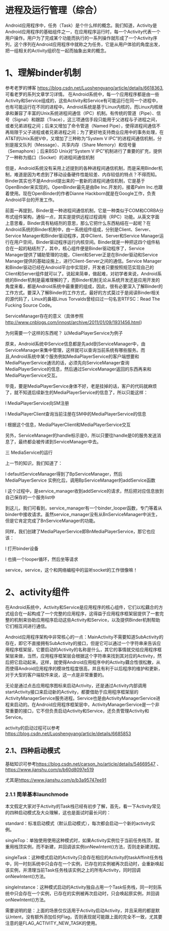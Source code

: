 进程及运行管理（综合）
==============
Android应用程序中，任务（Task）是个什么样的概念。我们知道，Activity是Android应用程序的基础组件之一，在应用程序运行时，每一个Activity代表一个用户操作。用户为了完成某个功能而执行的一系列操作就形成了一个Activity序列，这个序列在Android应用程序中就称之为任务，它是从用户体验的角度出发，把一组相关的Activity组织在一起而抽象出来的概念。

# 1、理解binder机制
参考老罗的博客 <https://blog.csdn.net/Luoshengyang/article/details/6618363>,可看老罗的系列文章学习详情。
 在Android系统中，每一个应用程序都是由一些Activity和Service组成的，这些Activity和Service有可能运行在同一个进程中，也有可能运行在不同的进程中。Android系统是基于Linux内核的，而Linux内核继承和兼容了丰富的Unix系统进程间通信（IPC）机制。有传统的管道（Pipe）、信号（Signal）和跟踪（Trace），这三项通信手段只能用于父进程与子进程之间，或者兄弟进程之间；后来又增加了命令管道（Named Pipe），使得进程间通信不再局限于父子进程或者兄弟进程之间；为了更好地支持商业应用中的事务处理，在AT&T的Unix系统V中，又增加了三种称为“System V IPC”的进程间通信机制，分别是报文队列（Message）、共享内存（Share Memory）和信号量（Semaphore）；后来BSD Unix对“System V IPC”机制进行了重要的扩充，提供了一种称为插口（Socket）的进程间通信机制

  但是，Android系统没有采用上述提到的各种进程间通信机制，而是采用Binder机制，难道是因为考虑到了移动设备硬件性能较差、内存较低的特点？不得而知。Binder其实也不是Android提出来的一套新的进程间通信机制，它是基于OpenBinder来实现的。OpenBinder最先是由Be Inc.开发的，接着Palm Inc.也跟着使用。现在OpenBinder的作者Dianne Hackborn就是在Google工作，负责Android平台的开发工作。

 前面一再提到，Binder是一种进程间通信机制，它是一种类似于COM和CORBA分布式组件架构，通俗一点，其实是提供远程过程调用（RPC）功能。从英文字面上意思看，Binder具有粘结剂的意思，那么它把什么东西粘结在一起呢？在Android系统的Binder机制中，由一系统组件组成，分别是Client、Server、Service Manager和Binder驱动程序，其中Client、Server和Service Manager运行在用户空间，Binder驱动程序运行内核空间。Binder就是一种把这四个组件粘合在一起的粘结剂了，其中，核心组件便是Binder驱动程序了，Service Manager提供了辅助管理的功能，Client和Server正是在Binder驱动和Service Manager提供的基础设施上，进行Client-Server之间的通信。Service Manager和Binder驱动已经在Android平台中实现好，开发者只要按照规范实现自己的Client和Server组件就可以了。说起来简单，做起难，对初学者来说，Android系统的Binder机制是最难理解的了，而Binder机制无论从系统开发还是应用开发的角度来看，都是Android系统中最重要的组成，因此，很有必要深入了解Binder的工作方式。要深入了解Binder的工作方式，最好的方式莫过于是阅读Binder相关的源代码了，Linux的鼻祖Linus Torvalds曾经曰过一句名言RTFSC：Read The Fucking Source Code。

ServiceManager存在的意义（具体参照<http://www.cnblogs.com/innost/archive/2011/01/09/1931456.html>）

为何需要一个这样的东西呢？  以MediaPlayerService为例子

原来，Android系统中Service信息都是先add到ServiceManager中，由ServiceManager来集中管理，这样就可以查询当前系统有哪些服务。而且,Android系统中某个服务例如MediaPlayerService的客户端想要和MediaPlayerService通讯的话，必须先向ServiceManager查询MediaPlayerService的信息，然后通过ServiceManager返回的东西再来和MediaPlayerService交互。

毕竟，要是MediaPlayerService身体不好，老是挂掉的话，客户的代码就麻烦了，就不知道后续新生的MediaPlayerService的信息了，所以只能这样：

l         MediaPlayerService向SM注册

l         MediaPlayerClient查询当前注册在SM中的MediaPlayerService的信息

l         根据这个信息，MediaPlayerClient和MediaPlayerService交互

另外，ServiceManager的handle标示是0，所以只要往handle是0的服务发送消息了，最终都会被传递到ServiceManager中去。

三 MediaService的运行

上一节的知识，我们知道了：

l         defaultServiceManager得到了BpServiceManager，然后MediaPlayerService 实例化后，调用BpServiceManager的addService函数

l         这个过程中，是service_manager收到addService的请求，然后把对应信息放到自己保存的一个服务list中

到这儿，我们可看到，service_manager有一个binder_looper函数，专门等着从binder中接收请求。虽然service_manager没有从BnServiceManager中派生，但是它肯定完成了BnServiceManager的功能。

同样，我们创建了MediaPlayerService即BnMediaPlayerService，那它也应该：

l         打开binder设备

l         也搞一个looper循环，然后坐等请求

service，service，这个和网络编程中的监听socket的工作很像嘛！

# 2、activity组件
 在Android系统中，Activity和Service是应用程序的核心组件，它们以松藕合的方式组合在一起构成了一个完整的应用程序，这得益于应用程序框架层提供了一套完整的机制来协助应用程序启动这些Activity和Service，以及提供Binder机制帮助它们相互间进行通信。
 
 Android应用程序架构中非常核心的一点：MainActivity不需要知道SubActivity的存在，即它不直接拥有SubActivity的接口，但是它可以通过一个字符串来告诉应用程序框架层，它要启动的Activity的名称是什么，其它的事情就交给应用程序框架层来做，当然，应用程序框架层会根据这个字符串来找到其对应的Activity，然后把它启动起来。这样，就使得Android应用程序中的Activity藕合性很松散，从而使得Android应用程序的模块性程度很高，并且有利于以后程序的维护和更新，对于大型的客户端软件来说，这一点是非常重要的。
 
 无论是通过点击应用程序图标来启动Activity，还是通过Activity内部调用startActivity接口来启动新的Activity，都要借助于应用程序框架层的ActivityManagerService服务进程。Service也是由ActivityManagerService进程来启动的。在Android应用程序框架层中，ActivityManagerService是一个非常重要的接口，它不但负责启动Activity和Service，还负责管理Activity和Service。
 
 activity的启动过程可以参考<https://blog.csdn.net/Luoshengyang/article/details/6685853>
 ## 2.1、四种启动模式
 基础知识可参考<https://blog.csdn.net/carson_ho/article/details/54669547> 、<https://www.jianshu.com/p/b60d8097e519>
 
   尤其是<https://www.jianshu.com/p/b3a95747ee91>
   ### 2.1.1 简单基本launchmode
本文假定大家对于Activity的Task栈已经有初步了解，首先，看一下Activity常见的四种启动模式及大众理解，这也是面试时最长问的：

standard：标准启动模式（默认启动模式），每次都会启动一个新的activity实例。

singleTop：单独使用使用这种模式时，如果Activity实例位于当前任务栈顶，就重用栈顶实例，而不新建，并回调该实例onNewIntent()方法，否则走新建流程。

singleTask：这种模式启动的Activity只会存在相应的Activity的taskAffinit任务栈中，同一时刻系统中只会存在一个实例，已存在的实例被再次启动时，会重新唤起该实例，并清理当前Task任务栈该实例之上的所有Activity，同时回调onNewIntent()方法。

singleInstance：这种模式启动的Activity独自占用一个Task任务栈，同一时刻系统中只会存在一个实例，已存在的实例被再次启动时，只会唤起原实例，并回调onNewIntent()方法。

需要说明的是：上面的场景仅仅适用于Activity启动Activity，并且采用的都是默认Intent，没有额外添加任何Flag，否则表现就可能跟上面的完全不一致，尤其要注意的是FLAG_ACTIVITY_NEW_TASK的使用。

